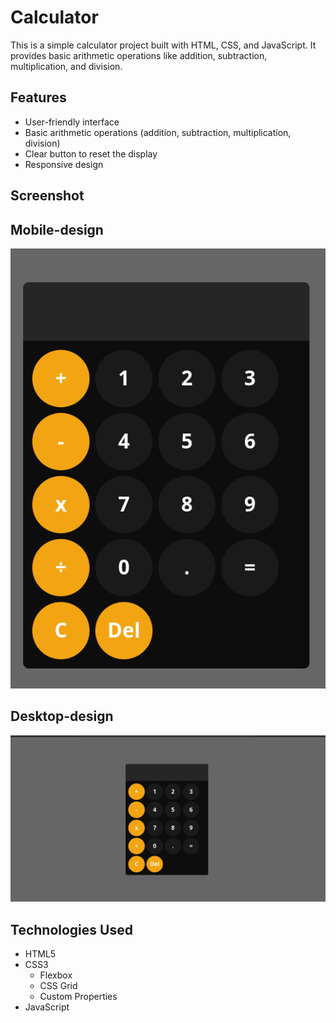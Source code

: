 # Calculator

This is a simple calculator project built with HTML, CSS, and JavaScript. It provides basic arithmetic operations like addition, subtraction, multiplication, and division.

## Features

- User-friendly interface
- Basic arithmetic operations (addition, subtraction, multiplication, division)
- Clear button to reset the display
- Responsive design

## Screenshot
## Mobile-design

![Calculator Screenshot](./images/mobile-design.png)
## Desktop-design
![Calculator Screenshot](./images/desktop-design.png)
## Technologies Used

- HTML5
- CSS3
  - Flexbox
  - CSS Grid
  - Custom Properties
- JavaScript
